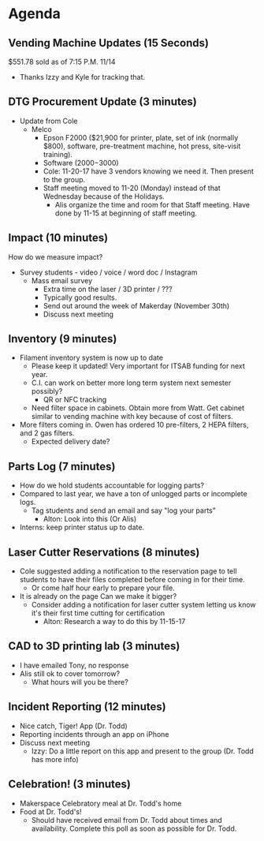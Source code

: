 # Agenda

## Vending Machine Updates (15 Seconds)
$551.78 sold as of 7:15 P.M. 11/14
- Thanks Izzy and Kyle for tracking that.

## DTG Procurement Update (3 minutes)
- Update from Cole
  - Melco
    - Epson F2000 ($21,900 for printer, plate, set of ink (normally $800), software, pre-treatment machine, hot press, site-visit training).
    - Software ($2000-$3000)
    - Cole: 11-20-17 have 3 vendors knowing we need it. Then present to the group.
    - Staff meeting moved to 11-20 (Monday) instead of that Wednesday because of the Holidays.
      - Alis organize the time and room for that Staff meeting. Have done by 11-15 at beginning of staff meeting.

## Impact (10 minutes)
How do we measure impact?
- Survey students - video / voice / word doc / Instagram
  - Mass email survey
    - Extra time on the laser / 3D printer / ???
    - Typically good results.
    - Send out around the week of Makerday (November 30th)
    - Discuss next meeting

## Inventory (9 minutes)
- Filament inventory system is now up to date
  - Please keep it updated! Very important for ITSAB funding for next year.
  - C.I. can work on better more long term system next semester possibly?
    - QR or NFC tracking
  - Need filter space in cabinets. Obtain more from Watt. Get cabinet similar to vending machine with key because of cost of filters.
- More filters coming in. Owen has ordered 10 pre-filters, 2 HEPA filters, and 2 gas filters.
  - Expected delivery date?

## Parts Log (7 minutes)
- How do we hold students accountable for logging parts?
- Compared to last year, we have a ton of unlogged parts or incomplete logs.
  - Tag students and send an email and say "log your parts"
    - Alton: Look into this (Or Alis)
- Interns: keep printer status up to date.

## Laser Cutter Reservations (8 minutes)
- Cole suggested adding a notification to the reservation page to tell students to have their files completed before coming in for their time.
  - Or come half hour early to prepare your file.
- It is already on the page
  Can we make it bigger?
  - Consider adding a notification for laser cutter system letting us know it's their first time cutting for certification
    - Alton: Research a way to do this by 11-15-17

## CAD to 3D printing lab (3 minutes)
- I have emailed Tony, no response
- Alis still ok to cover tomorrow?
  - What hours will you be there?

## Incident Reporting (12 minutes)
- Nice catch, Tiger! App (Dr. Todd)
- Reporting incidents through an app on iPhone
- Discuss next meeting
  - Izzy: Do a little report on this app and present to the group (Dr. Todd has more info)

## Celebration! (3 minutes)
- Makerspace Celebratory meal at Dr. Todd's home
- Food at Dr. Todd's!
  - Should have received email from Dr. Todd about times and availability. Complete this poll as soon as possible for Dr. Todd.

